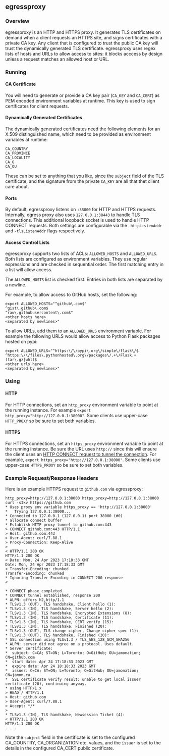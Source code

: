## egressproxy

### Overview

egressproxy is an HTTP and HTTPS proxy. It generates TLS certificates on demand when a client requests an HTTPS site, and signs certificates with a private CA key. Any client that is configured to trust the public CA key will trust the dynamically generated TLS certificate. egressproxy uses regex lists of hosts and URLs to allow access to sites: it blocks acccess by design unless a request matches an allowed host or URL.

### Running

#### CA Certificate

You will need to generate or provide a CA key pair (`CA_KEY` and `CA_CERT`) as PEM encoded environment variables at runtime. This key is used to sign certificates for client requests.

#### Dynamically Generated Certificates
The dynamically generated certificates need the following elements for an X.509 distinguished name, which need to be provided as environment variables at runtime:

```
CA_COUNTRY
CA_PROVINCE
CA_LOCALITY
CA_O
CA_OU
```

These can be set to anything that you like, since the `subject` field of the TLS certificate, and the signature from the private `CA_KEY` are all that thet client care about.

#### Ports

By default, egressproxy listens on `:38000` for HTTP and HTTPS requests. Internally, egress proxy also uses `127.0.0.1:38443` to handle TLS connections. This additional loopback socket is used to handle HTTP CONNECT requests. Both settings are configurable via the `-httpListenAddr` and `-tlsListenAddr` flags respectively.

#### Access Control Lists

egressproxy supports two lists of ACLs: `ALLOWED_HOSTS` and `ALLOWED_URLS`. Both lists are configured as environment variables. They use regular expressions and are checked in sequential order. The first matching entry in a list will allow access.

The `ALLOWED_HOSTS` list is checked first. Entries in both lists are separated by a newline.

For example, to allow access to GitHub hosts, set the following:

```
export ALLOWED_HOSTS="^github\.com$"
^gist\.github\.com$
^raw\.githubusercontent\.com$"
<other hosts here>
<separated by newlines>"
```

To allow URLs, add them to an `ALLOWED_URLS` environment variable. For example the following URLS would allow access to Python Flask packages hosted on pypi:

```
export ALLOWED_URLS="^https:\/\/pypi\.org\/simple\/flask\/$
^https:\/\/files\.pythonhosted\.org\/packages\/.+\/Flask.+(tar\.gz|whl)$
<other urls here>
<separated by newlines>"
```

### Using

#### HTTP

For HTTP connections, set an `http_proxy` environment variable to point at the running instance. For example `export http_proxy="http://127.0.0.1:38000"`. Some clients use upper-case `HTTP_PROXY` so be sure to set both variables.

#### HTTPS

For HTTPS connections, set an `https_proxy` environment variable to point at the running instance. Be sure the URL uses `http://` since this will ensure the client uses an [HTTP CONNECT request to tunnel the connection](https://developer.mozilla.org/en-US/docs/Web/HTTP/Methods/CONNECT). For example, `export https_proxy="http://127.0.0.1:38000"`. Some clients use upper-case `HTTPS_PROXY` so be sure to set both variables.

### Example Request/Response Headers

Here is an example HTTPS request to `github.com` via egressproxy:

```
http_proxy=http://127.0.0.1:38000 https_proxy=http://127.0.0.1:38000 curl -sIkv https://github.com
* Uses proxy env variable https_proxy == 'http://127.0.0.1:38000'
*   Trying 127.0.0.1:38000...
* Connected to 127.0.0.1 (127.0.0.1) port 38000 (#0)
* allocate connect buffer
* Establish HTTP proxy tunnel to github.com:443
> CONNECT github.com:443 HTTP/1.1
> Host: github.com:443
> User-Agent: curl/7.88.1
> Proxy-Connection: Keep-Alive
>
< HTTP/1.1 200 OK
HTTP/1.1 200 OK
< Date: Mon, 24 Apr 2023 17:18:33 GMT
Date: Mon, 24 Apr 2023 17:18:33 GMT
< Transfer-Encoding: chunked
Transfer-Encoding: chunked
* Ignoring Transfer-Encoding in CONNECT 200 response
<

* CONNECT phase completed
* CONNECT tunnel established, response 200
* ALPN: offers h2,http/1.1
* TLSv1.3 (OUT), TLS handshake, Client hello (1):
* TLSv1.3 (IN), TLS handshake, Server hello (2):
* TLSv1.3 (IN), TLS handshake, Encrypted Extensions (8):
* TLSv1.3 (IN), TLS handshake, Certificate (11):
* TLSv1.3 (IN), TLS handshake, CERT verify (15):
* TLSv1.3 (IN), TLS handshake, Finished (20):
* TLSv1.3 (OUT), TLS change cipher, Change cipher spec (1):
* TLSv1.3 (OUT), TLS handshake, Finished (20):
* SSL connection using TLSv1.3 / TLS_AES_128_GCM_SHA256
* ALPN: server did not agree on a protocol. Uses default.
* Server certificate:
*  subject: C=CA; ST=ON; L=Toronto; O=GitHub; OU=jamonation; CN=github.com
*  start date: Apr 24 17:18:33 2023 GMT
*  expire date: Apr 24 18:18:33 2023 GMT
*  issuer: C=CA; ST=ON; L=Toronto; O=GitHub; OU=jamonation; CN=jamon.ca
*  SSL certificate verify result: unable to get local issuer certificate (20), continuing anyway.
* using HTTP/1.x
> HEAD / HTTP/1.1
> Host: github.com
> User-Agent: curl/7.88.1
> Accept: */*
>
* TLSv1.3 (IN), TLS handshake, Newsession Ticket (4):
< HTTP/1.1 200 OK
HTTP/1.1 200 OK
. . .
```

Note the `subject` field in the certificate is set to the configured CA_COUNTRY, CA_ORGANIZATION etc. values, and the `issuer` is set to the details in the configured CA_CERT public certificate.
